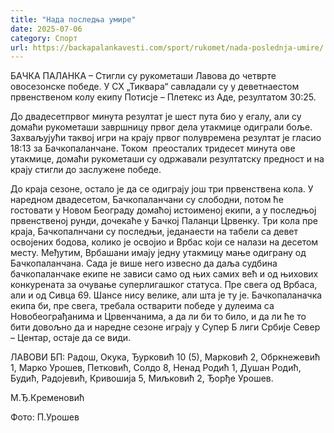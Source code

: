 ```yaml
---
title: "Нада последња умире"
date: 2025-07-06
category: Спорт
url: https://backapalankavesti.com/sport/rukomet/nada-poslednja-umire/
---
```


БАЧКА ПАЛАНКА – Стигли су рукометаши Лавова до четврте овосезонске победе. У СХ „Тиквара“ савладали су у деветнаестом првенственом колу екипу Потисје – Плетекс из Аде, резултатом 30:25.

До двадесетпрвог минута резултат је шест пута био у егалу, али су домаћи рукометаши завршницу првог дела утакмице одиграли боље. Захваљујући таквој игри на крају првог полувремена резултат је гласио 18:13 за Бачкопаланчане. Током  преосталих тридесет минута ове утакмице, домаћи рукометаши су одржавали резултатску предност и на крају стигли до заслужене победе.

До краја сезоне, остало је да се одиграју још три првенствена кола. У наредном двадесетом, Бачкопаланчани су слободни, потом ће гостовати у Новом Београду домаћој истоименој екипи, а у последњој првенственој рунди, дочекаће у Бачкој Паланци Црвенку. Три кола пре краја, Бачкопалнчани су последњи, једанаести на табели са девет освојених бодова, колико је освојио и Врбас који се налази на десетом месту. Међутим, Врбашани имају једну утакмицу мање одиграну од Бачкопаланчана. Сада је више него извесно да даља судбина бачкопаланчаке екипе не зависи само од њих самих већ и од њихових конкурената за очување суперлигашког статуса. Пре свега од Врбаса, али и од Сивца 69. Шансе нису велике, али шта је ту је. Бачкопаланачка екипа би, пре свега, требала остварити победе у дулеима са Новобеограђанима и Црвенчанима, а да ли би то било, и да ли ће то бити довољно да и наредне сезоне играју у Супер Б лиги Србије Север – Центар, остаје да се види.

ЛАВОВИ БП: Радош, Окука, Ђурковић 10 (5), Марковић 2, Обркнежевић 1, Марко Урошев, Петковић, Солдо 8, Ненад Родић 1, Душан Родић, Будић, Радојевић, Кривошија 5, Миљковић 2, Ђорђе Урошев.

М.Ђ.Кременовић

Фото: П.Урошев
